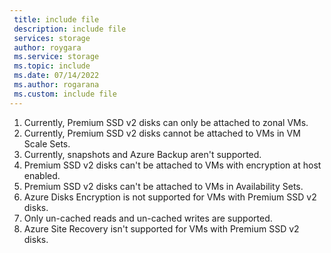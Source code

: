 ```yaml
---
 title: include file
 description: include file
 services: storage
 author: roygara
 ms.service: storage
 ms.topic: include
 ms.date: 07/14/2022
 ms.author: rogarana
 ms.custom: include file
---
```

1. Currently, Premium SSD v2 disks can only be attached to zonal VMs.
1. Currently, Premium SSD v2 disks cannot be attached to VMs in VM Scale Sets.
1. Currently, snapshots and Azure Backup aren't supported.
1. Premium SSD v2 disks can't be attached to VMs with encryption at host enabled.
1. Premium SSD v2 disks can't be attached to VMs in Availability Sets.
1. Azure Disks Encryption is not supported for VMs with Premium SSD v2 disks. 
1. Only un-cached reads and un-cached writes are supported.
1. Azure Site Recovery isn't supported for VMs with Premium SSD v2 disks. 
